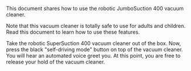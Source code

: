 This document shares how to use the robotic JumboSuction 400 vacuum cleaner.  

Note that this vacuum cleaner is totally safe to use for adults and children. Read this document to learn how to use these features. 

Take the robotic SuperSuction 400 vacuum cleaner out of the box. Now, press the black "self-driving mode" button on top of the vacuum cleaner. You will hear an automated voice greet you.  At this point, you are free to release your hold of the vacuum cleaner.
